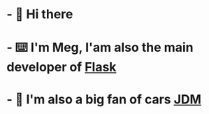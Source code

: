 # - 👋 Hi there
# - ⌨️ I'm Meg, I'am also the main developer of [Flask](https://github.com/Flask-Discord/Flask)
# - 🚗 I'm also a big fan of cars [JDM](https://en.wikipedia.org/wiki/Japanese_domestic_market)

<!--
**Ohmeg/Ohmeg** is a ✨ _special_ ✨ repository because its `README.md` (this file) appears on your GitHub profile.

Here are some ideas to get you started:

- 🔭 I’m currently working on ...
- 🌱 I’m currently learning ...
- 👯 I’m looking to collaborate on ...
- 🤔 I’m looking for help with ...
- 💬 Ask me about ...
- 📫 How to reach me: ...
- 😄 Pronouns: ...
- ⚡ Fun fact: ...
-->
